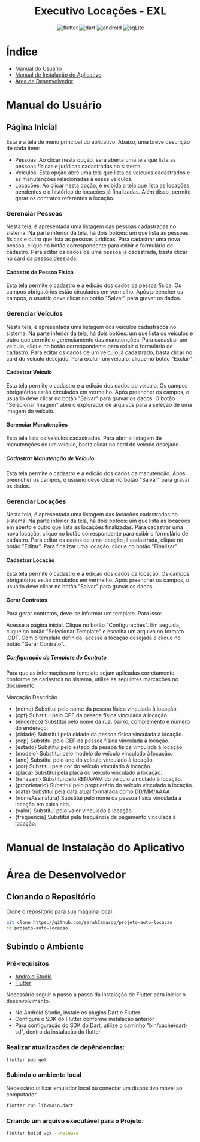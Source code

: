 <h1 align="center"> Executivo Locações - EXL </h1>

<p align="center">
  <img src="https://img.shields.io/badge/Flutter-02569B?style=flat&logo=flutter&logoColor=white" alt="flutter">
  <img src="https://img.shields.io/badge/Dart-0175C2?style=flat&logo=dart&logoColor=white" alt="dart">
  <img src="https://img.shields.io/badge/Android-3DDC84?style=flat&logo=Android&logoColor=white" alt="android">
  <img src="https://img.shields.io/badge/SQLite-003B57?style=flat-square&logo=SQLite&logoColor=white" alt="sqLite">
</p>

# Índice 
* [Manual do Usuário](#manual-do-usuário)
* [Manual de Instalação do Aplicativo](#manual-de-instalação-do-aplicativo)
* [Área de Desenvolvedor](#área-de-desenvolvedor)

# Manual do Usuário

## Página Inicial

Esta é a tela de menu principal do aplicativo. Abaixo, uma breve descrição de cada item:

- Pessoas: Ao clicar nesta opção, será aberta uma tela que lista as pessoas físicas e jurídicas cadastradas no sistema.
- Veículos: Esta opção abre uma tela que lista os veículos cadastrados e as manutenções relacionadas a esses veículos.
- Locações: Ao clicar nesta opção, é exibida a tela que lista as locações pendentes e o histórico de locações já finalizadas. Além disso, permite gerar os contratos referentes à locação.

### Gerenciar Pessoas
Nesta tela, é apresentada uma listagem das pessoas cadastradas no sistema. Na parte inferior da tela, há dois botões: um que lista as pessoas físicas e outro que lista as pessoas jurídicas. Para cadastrar uma nova pessoa, clique no botão correspondente para exibir o formulário de cadastro. Para editar os dados de uma pessoa já cadastrada, basta clicar no card da pessoa desejada.

#### Cadastro de Pessoa Física
Esta tela permite o cadastro e a edição dos dados da pessoa física. Os campos obrigatórios estão circulados em vermelho. Após preencher os campos, o usuário deve clicar no botão "Salvar" para gravar os dados.

### Gerenciar Veículos
Nesta tela, é apresentada uma listagem dos veículos cadastrados no sistema. Na parte inferior da tela, há dois botões: um que lista os veículos e outro que permite o gerenciamento das manutenções. Para cadastrar um veículo, clique no botão correspondente para exibir o formulário de cadastro. Para editar os dados de um veículo já cadastrado, basta clicar no card do veículo desejado. Para excluir um veículo, clique no botão "Excluir".

#### Cadastrar Veículo
Esta tela permite o cadastro e a edição dos dados do veículo. Os campos obrigatórios estão circulados em vermelho. Após preencher os campos, o usuário deve clicar no botão "Salvar" para gravar os dados. O botão "Selecionar Imagem" abre o explorador de arquivos para a seleção de uma imagem do veículo.

#### Gerenciar Manutenções
Esta tela lista os veículos cadastrados. Para abrir a listagem de manutenções de um veículo, basta clicar no card do veículo desejado.

##### Cadastrar Manutenção de Veículo
Esta tela permite o cadastro e a edição dos dados da manutenção. Após preencher os campos, o usuário deve clicar no botão "Salvar" para gravar os dados.

### Gerenciar Locações
Nesta tela, é apresentada uma listagem das locações cadastradas no sistema. Na parte inferior da tela, há dois botões: um que lista as locações em aberto e outro que lista as locações finalizadas. Para cadastrar uma nova locação, clique no botão correspondente para exibir o formulário de cadastro. Para editar os dados de uma locação já cadastrada, clique no botão "Editar". Para finalizar uma locação, clique no botão "Finalizar".

#### Cadastrar Locação
Esta tela permite o cadastro e a edição dos dados da locação. Os campos obrigatórios estão circulados em vermelho. Após preencher os campos, o usuário deve clicar no botão "Salvar" para gravar os dados.

#### Gerar Contratos
Para gerar contratos, deve-se informar um template. Para isso:

Acesse a página inicial.
Clique no botão "Configurações".
Em seguida, clique no botão "Selecionar Template" e escolha um arquivo no formato .ODT.
Com o template definido, acesse a locação desejada e clique no botão "Gerar Contrato".

##### Configuração do Template do Contrato
Para que as informações no template sejam aplicadas corretamente conforme os cadastros no sistema, utilize as seguintes marcações no documento:

Marcação	Descrição
- {nome}	Substitui pelo nome da pessoa física vinculada à locação.
- {cpf}	Substitui pelo CPF da pessoa física vinculada à locação.
- {endereco}	Substitui pelo nome da rua, bairro, complemento e número do endereço.
- {cidade}	Substitui pela cidade da pessoa física vinculada à locação.
- {cep}	Substitui pelo CEP da pessoa física vinculada à locação.
- {estado}	Substitui pelo estado da pessoa física vinculada à locação.
- {modelo}	Substitui pelo modelo do veículo vinculado à locação.
- {ano}	Substitui pelo ano do veículo vinculado à locação.
- {cor}	Substitui pela cor do veículo vinculado à locação.
- {placa}	Substitui pela placa do veículo vinculado à locação.
- {renavam}	Substitui pelo RENAVAM do veículo vinculado à locação.
- {proprietario}	Substitui pelo proprietário do veículo vinculado à locação.
- {data}	Substitui pela data atual formatada como DD/MM/AAAA.
- {nomeAssinatura}	Substitui pelo nome da pessoa física vinculada à locação em caixa alta.
- {valor}	Substitui pelo valor vinculado à locação.
- {frequencia}	Substitui pela frequência de pagamento vinculada à locação.

# Manual de Instalação do Aplicativo

# Área de Desenvolvedor

## Clonando o Repositório

Clone o repositório para sua máquina local:

```bash
git clone https://github.com/sarahCamargo/projeto-auto-locacao
cd projeto-auto-locacao
```

## Subindo o Ambiente

### Pré-requisitos
- [Android Studio](https://developer.android.com/studio/install?hl=pt-br#windows)
- [Flutter](https://docs.flutter.dev/get-started/install/windows/mobile)

Necessário seguir o passo a passo da instalação de Flutter para iniciar o desenvolvimento.

- No Android Studio, instale os plugins Dart e Flutter
- Configure o SDK do Flutter conforme instalação anterior
- Para configuração do SDK do Dart, utilize o caminho "bin/cache/dart-sd", dentro da instalação do flutter.

### Realizar atualizações de depêndencias:

```bash
flutter pub get
```

### Subindo o ambiente local

Necessário utilizar emulador local ou conectar um dispositivo móvel ao computador.

```bash
flutter run lib/main.dart
```

### Criando um arquivo executável para o Projeto:

```bash
flutter build apk --release
```
